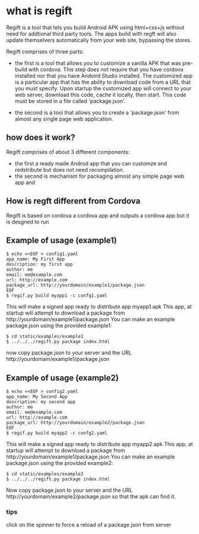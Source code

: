 # what is regift

Regift is a tool that tels you build Android APK using html+css+js without need for addtional third party tools.
The apps build with regft will also update themselvers automatically from your web site, bypassing the stores.

Regift comprises of three parts:

- the first is a tool that allows you to customize a vanilla APK that was pre-build with cordova. This step does not require that you have cordova installed nor that you have Andoird Studio installed. The customized app is a particular app that has the ability to download code from a URL that you must specify. Upon startup the customized app will connect to your web server, download this code, cache it locally, then start. This code must be stored in a file called 'package.json'.

- the second is a tool that allows you to create a 'package.json' from almost any single page web application.



## how does it work?

Regift comprises of about 3 different components:
- the first a ready made Androd app that you can customze and redstribute but does not need recompilation.
- the second is mechanism for packaging almost any simple page web app and 

## How is regft different from Cordova

Regift is based on cordova a cordova app and outputs a cordova app but it is desgned to run 

## Example of usage (example1)

```
$ echo <<EOF > config1.yaml
app_name: My First App
description: my first app
author: me
email: me@example.com
url: http://example.com
package_url: http://yourdomain/example1/package.json
EOF
$ regif.py build myapp1 -c confg1.yaml 
```

This will make a signed app ready to distribute app myapp1.apk
This app, at startup will attempt to download a package from http://yourdomain/example1/package.json
You can make an example package.json using the provided example1:

```
$ cd static/examples/example1
$ ../../../regift.py package index.html
```

now copy package.json to your server and the URL http://yourdomain/example1/package.json

## Example of usage (example2)

```
$ echo <<EOF > config2.yaml
app_name: My Second App
description: my second app
author: me
email: me@example.com
url: http://example.com
package_url: http://yourdomain/example2/package.json
EOF
$ regif.py build myapp2 -c confg2.yaml 
```

This will make a signed app ready to distribute app myapp2.apk
This app, at startup will attempt to download a package from http://yourdomain/example1/package.json
You can make an example package.json using the provided example2:

```
$ cd static/examples/example2
$ ../../../regift.py package index.html
```

Now copy package.json to your server and the URL http://yourdomain/example2/package.json so that the apk can find it.

### tips

click on the spinner to force a reload of a package.json from server